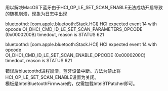 用以解决MacOS下蓝牙由于HCI_OP_LE_SET_SCAN_ENABLE无法成功开启导致的随机崩溃，现象为日志中出现  
  
bluetoothd: [com.apple.bluetooth:Stack.HCI] HCI expected event 14 with opcode OI_DHCI_CMD_ID_LE_SET_SCAN_PARAMETERS_OPCODE (0x0000200B) timedout, reason is  STATUS 621  
  
bluetoothd: [com.apple.bluetooth:Stack.HCI] HCI expected event 14 with opcode  
OI_DHCI_CMD_ID_LE_SET_SCAN_ENABLE_OPCODE (0x0000200C) timedout, reason is  STATUS 621  
  
错误后bluetoothd进程崩溃，蓝牙设备中断。方法为禁止将HCI_OP_LE_SET_SCAN_ENABLE设置为关闭。  
模板是IntelBluetoothFirmware的，仅需加载IntelBTPatcher即可。
